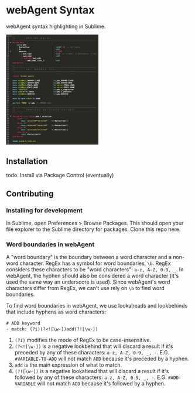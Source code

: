 # webAgent Syntax
webAgent syntax highlighting in Sublime.

<img src="webagent-syntax-screenshot.png" alt="Screenshot of webAgent syntax" width="50%">

## Installation
todo. Install via Package Control (eventually)

## Contributing
### Installing for development
In Sublime, open Preferences > Browse Packages. This should open your file explorer to the Sublime directory for packages. Clone this repo here.

### Word boundaries in webAgent
A "word boundary" is the boundary between a word character and a non-word character. RegEx has a symbol for word boundaries, `\b`. RegEx considers these characters to be "word characters": `a-z, A-Z, 0-9, _`. In webAgent, the hyphen should also be considered a word character (it's used the same way an underscore is used). Since webAgent's word characters differ from RegEx, we can't use rely on `\b` to find word boundaries.

To find word boundaries in webAgent, we use lookaheads and lookbehinds that include hyphens as word characters:
```
# ADD keyword
- match: (?i)(?<![\w-])add(?![\w-])
```
1. `(?i)` modifies the mode of RegEx to be case-insensitive.
2. `(?<![\w-])` is a negative lookbehind that will discard a result if it's preceded by any of these characters: `a-z, A-Z, 0-9, _, -`. E.G. `#VARIABLE-TO-ADD` will not match `ADD` because it's preceded by a hyphen.
3. `add` is the main expression of what to match.
4. `(?![\w-])` is a negative lookahead that will discard a result if it's followed by any of these characters: `a-z, A-Z, 0-9, _, -`. E.G. `#ADD-VARIABLE` will not match `ADD` because it's followed by a hyphen.
